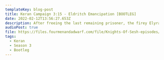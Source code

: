 ```yaml
---
templateKey: blog-post
title: Keran Campaign 3:15 - Eldritch Emancipation [BOOTLEG]
date: 2022-02-12T13:56:27.653Z
description: After freeing the last remaining prisoner, the firey Elyra, much to the relief of Daelin, Four Men and a Dwarf lead the remaining Duergar to safety and leave the lair to be lost to time. After Iaris and Elyra strike up an instant friendship… ish… the group sets up camp outside in the wastes – but danger is always close by…
audioPost: true
file: https://files.fourmenandadwarf.com/file/Knights-Of-Sesh-episodes/Season_3/Keran-51-BOOTLEG.mp3
tags:
  - Keran
  - Season 3
  - Bootleg
---
```

